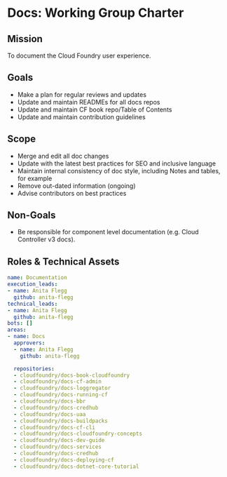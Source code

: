 # Docs: Working Group Charter

## Mission

To document the Cloud Foundry user experience.

## Goals

- Make a plan for regular reviews and updates
- Update and maintain READMEs for all docs repos
- Update and maintain CF book repo/Table of Contents
- Update and maintain contribution guidelines


## Scope

- Merge and edit all doc changes
- Update with the latest best practices for SEO and inclusive language
- Maintain internal consistency of doc style, including Notes and tables, for example
- Remove out-dated information (ongoing)
- Advise contributors on best practices

## Non-Goals

- Be responsible for component level documentation (e.g. Cloud Controller v3 docs).

## Roles & Technical Assets

```yaml
name: Documentation
execution_leads:
- name: Anita Flegg
  github: anita-flegg
technical_leads:
- name: Anita Flegg
  github: anita-flegg
bots: []
areas:
- name: Docs
  approvers:
  - name: Anita Flegg
    github: anita-flegg

  repositories:
  - cloudfoundry/docs-book-cloudfoundry
  - cloudfoundry/docs-cf-admin
  - cloudfoundry/docs-loggregator
  - cloudfoundry/docs-running-cf
  - cloudfoundry/docs-bbr
  - cloudfoundry/docs-credhub
  - cloudfoundry/docs-uaa
  - cloudfoundry/docs-buildpacks
  - cloudfoundry/docs-cf-cli
  - cloudfoundry/docs-cloudfoundry-concepts
  - cloudfoundry/docs-dev-guide
  - cloudfoundry/docs-services
  - cloudfoundry/docs-credhub
  - cloudfoundry/docs-deploying-cf
  - cloudfoundry/docs-dotnet-core-tutorial
```
